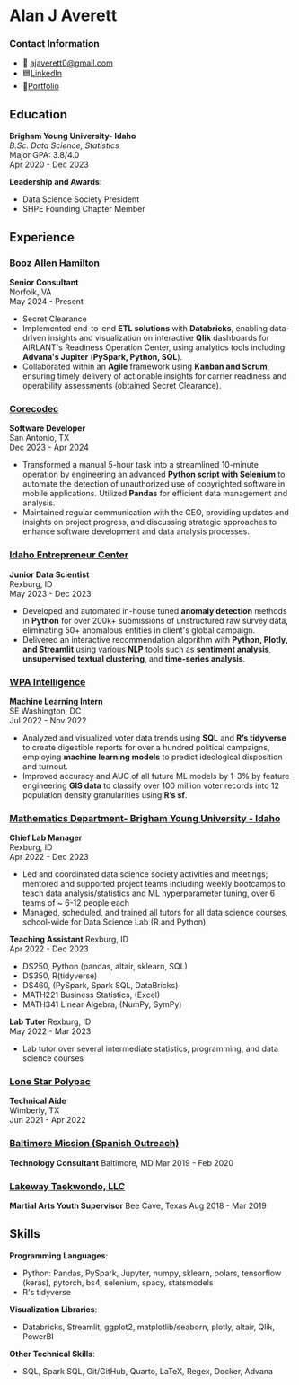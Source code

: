 # Alan J Averett

### Contact Information
- 📧 ajaverett0@gmail.com
- 🟦[LinkedIn](https://linkedin.com/in/ajaverett)
- 📁[Portfolio](https://ajaverett.github.io)

## Education
**Brigham Young University- Idaho**  
*B.Sc. Data Science, Statistics*  
Major GPA: 3.8/4.0  
Apr 2020 - Dec 2023

**Leadership and Awards**:  
- Data Science Society President
- SHPE Founding Chapter Member

## Experience

### [Booz Allen Hamilton](https://www.boozallen.com/)
**Senior Consultant**  
Norfolk, VA  
May 2024 - Present  
- Secret Clearance
- Implemented end-to-end **ETL solutions** with **Databricks**, enabling data-driven insights and visualization on interactive **Qlik** dashboards for AIRLANT's Readiness Operation Center, using analytics tools including **Advana's Jupiter** (**PySpark, Python, SQL**).
- Collaborated within an **Agile** framework using **Kanban and Scrum**, ensuring timely delivery of actionable insights for carrier readiness and operability assessments (obtained Secret Clearance).

### [Corecodec](https://www.corecodec.com/)
**Software Developer**  
San Antonio, TX  
Dec 2023 - Apr 2024  
- Transformed a manual 5-hour task into a streamlined 10-minute operation by engineering an advanced **Python script with Selenium** to automate the detection of unauthorized use of copyrighted software in mobile applications. Utilized **Pandas** for efficient data management and analysis.
- Maintained regular communication with the CEO, providing updates and insights on project progress, and discussing strategic approaches to enhance software development and data analysis processes.

### [Idaho Entrepreneur Center](https://www.idahoecenter.org/)
**Junior Data Scientist**  
Rexburg, ID  
May 2023 - Dec 2023  
- Developed and automated in-house tuned **anomaly detection** methods in **Python** for over 200k+ submissions of unstructured raw survey data, eliminating 50+ anomalous entities in client's global campaign.
- Delivered an interactive recommendation algorithm with **Python, Plotly, and Streamlit** using various **NLP** tools such as **sentiment analysis**, **unsupervised textual clustering**, and **time-series analysis**.

### [WPA Intelligence](https://wpaintel.com/about/)
**Machine Learning Intern**  
SE Washington, DC  
Jul 2022 - Nov 2022  
- Analyzed and visualized voter data trends using **SQL** and **R’s tidyverse** to create digestible reports for over a hundred political campaigns, employing **machine learning models** to predict ideological disposition and turnout.
- Improved accuracy and AUC of all future ML models by 1-3% by feature engineering **GIS data** to classify over 100 million voter records into 12 population density granularities using **R’s sf**.

### [Mathematics Department- Brigham Young University - Idaho](https://byuidatascience.github.io/)
**Chief Lab Manager**  
Rexburg, ID  
Apr 2022 - Dec 2023  
- Led and coordinated data science society activities and meetings; mentored and supported project teams including weekly bootcamps to teach data analysis/statistics and ML hyperparameter tuning, over 6 teams of ~ 6-12 people each
- Managed, scheduled, and trained all tutors for all data science courses, school-wide for Data Science Lab (R and Python)

**Teaching Assistant**
Rexburg, ID  
Apr 2022 - Dec 2023
- DS250, Python (pandas, altair, sklearn, SQL)
- DS350, R(tidyverse)
- DS460, (PySpark, Spark SQL, DataBricks)
- MATH221 Business Statistics, (Excel)
- MATH341 Linear Algebra, (NumPy, SymPy)

**Lab Tutor**
Rexburg, ID  
May 2022 - Mar 2023
- Lab tutor over several intermediate statistics, programming, and data science courses


### [Lone Star Polypac](https://lspoly.com)
**Technical Aide**  
Wimberly, TX  
Jun 2021 - Apr 2022

### [Baltimore Mission (Spanish Outreach)](https://www.facebook.com/BaltimoreMission/)
**Technology Consultant**
Baltimore, MD
Mar 2019 - Feb 2020

### [Lakeway Taekwondo, LLC](https://lakewaytkd.com/)
**Martial Arts Youth Supervisor**
Bee Cave, Texas
Aug 2018 - Mar 2019 

## Skills
**Programming Languages**:  
- Python: Pandas, PySpark, Jupyter, numpy, sklearn, polars, tensorflow (keras), pytorch, bs4, selenium, spacy, statsmodels  
- R's tidyverse  

**Visualization Libraries**:  
- Databricks, Streamlit, ggplot2, matplotlib/seaborn, plotly, altair, Qlik, PowerBI  

**Other Technical Skills**:  
- SQL, Spark SQL, Git/GitHub, Quarto, LaTeX, Regex, Docker, Advana
